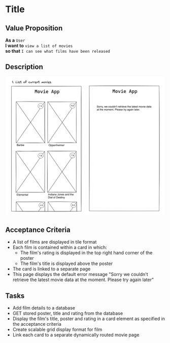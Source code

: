# Title

## Value Proposition

**As a** `User` <br>
**I want to** `view a list of movies` <br>
**so that** `I can see what films have been released` <br>

## Description
![wireframe](./assets/scribble-movie-list.png)


## Acceptance Criteria
- A list of films are displayed in tile format
- Each film is contained within a card in which:
    - The film's rating is displayed in the top right hand corner of the poster
    - The film's title is displayed above the poster
- The card is linked to a separate page
- This page displays the default error message "Sorry we couldn't retrieve the latest movie data at the moment. Please try again later"

## Tasks

- Add film details to a database
- GET stored poster, title and rating from the database
- Display the film's title, poster and rating in a card element as specified in the acceptance criteria
- Create scalable grid display format for film
- Link each card to a separate dynamically routed movie page